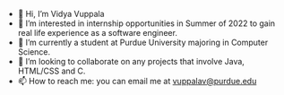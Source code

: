 - 👋 Hi, I’m Vidya Vuppala
- 👀 I’m interested in internship opportunities in Summer of 2022 to gain real life experience as a software engineer. 
- 🌱 I’m currently a student at Purdue University majoring in Computer Science.
- 💞️ I’m looking to collaborate on any projects that involve Java, HTML/CSS and C.
- 📫 How to reach me: you can email me at vuppalav@purdue.edu

<!---
goodvid/goodvid is a ✨ special ✨ repository because its `README.md` (this file) appears on your GitHub profile.
You can click the Preview link to take a look at your changes.
--->
